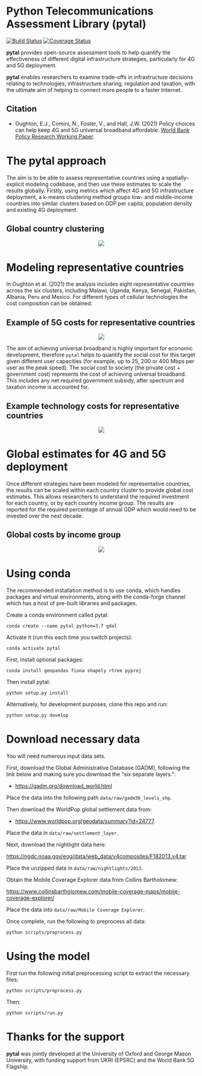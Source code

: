 Python Telecommunications Assessment Library (pytal)
===================================================

[![Build Status](https://travis-ci.com/edwardoughton/pytal.svg?branch=master)](https://travis-ci.com/edwardoughton/pytal)
[![Coverage Status](https://coveralls.io/repos/github/edwardoughton/pytal/badge.svg?branch=master)](https://coveralls.io/github/edwardoughton/pytal?branch=master)

**pytal** provides open-source assessment tools to help quantify the effectiveness of different
digital infrastructure strategies, particularly for 4G and 5G deployment.

**pytal** enables researchers to examine trade-offs in infrastructure decisions relating to
technologies, infrastructure sharing, regulation and taxation, with the ultimate aim of
helping to connect more people to a faster Internet.

Citation
---------

- Oughton, E.J., Comini, N., Foster, V., and Hall, J.W. (2021) Policy choices can help keep 4G
  and 5G universal broadband affordable. [World Bank Policy Research Working Paper](https://documents.worldbank.org/en/publication/documents-reports/documentdetail/658521614715617195/policy-choices-can-help-keep-4g-and-5g-universal-broadband-affordable).



The **pytal** approach
======================
The aim is to be able to assess representative countries using a spatially-explicit modeling
codebase, and then use these estimates to scale the results globally. Firstly, using metrics
which affect 4G and 5G infrastructure deployment, a k-means clustering method groups low- and
middle-income countries into similar clusters based on GDP per capita, population density and
existing 4G deployment.

## Global country clustering

<p align="center">
  <img src="/figures/cluster_panel.png" />
</p>

Modeling representative countries
=================================
In Oughton et al. (2021) the analysis includes eight representative countries across the six
clusters, including Malawi, Uganda, Kenya, Senegal, Pakistan, Albania, Peru and Mexico. For
different types of cellular technologies the cost composition can be obtained.

## Example of 5G costs for representative countries
<p align="center">
  <img src="/figures/percentage_of_total_private_cost.png" />
</p>

The aim of achieving universal broadband is highly important for economic development,
therefore `pytal` helps to quantify the social cost for this target given different user
capacities (for example, up to 25, 200 or 400 Mbps per user as the peak speed). The social
cost to society (the private cost + government cost) represents the cost of achieving universal
broadband. This includes any net required government subsidy, after spectrum and taxation
income is accounted for.

## Example technology costs for representative countries
<p align="center">
  <img src="/figures/baseline_tech_country_costs.png" />
</p>

Global estimates for 4G and 5G deployment
=======================================
Once different strategies have been modeled for representative countries, the results can be
scaled within each country cluster to provide global cost estimates. This allows researchers
to understand the required investment for each country, or by each country income group. The
results are reported for the required percentage of annual GDP which would need to be invested
over the next decade.

## Global costs by income group
<p align="center">
  <img src="/figures/costs_by_income_group.png" />
</p>


Using conda
==========

The recommended installation method is to use conda, which handles packages and virtual
environments, along with the conda-forge channel which has a host of pre-built libraries and
packages.

Create a conda environment called pytal:

    conda create --name pytal python=3.7 gdal

Activate it (run this each time you switch projects):

    conda activate pytal

First, install optional packages:

    conda install geopandas fiona shapely rtree pyproj

Then install pytal:

    python setup.py install

Alternatively, for development purposes, clone this repo and run:

    python setup.py develop


Download necessary data
=======================

You will need numerous input data sets.

First, download the Global Administrative Database (GADM), following the link below and making
sure you download the "six separate layers.":

- https://gadm.org/download_world.html

Place the data into the following path `data/raw/gadm36_levels_shp`.

Then download the WorldPop global settlement data from:

- https://www.worldpop.org/geodata/summary?id=24777.

Place the data in `data/raw/settlement_layer`.

Next, download the nightlight data here:

https://ngdc.noaa.gov/eog/data/web_data/v4composites/F182013.v4.tar

Place the unzipped data in `data/raw/nightlights/2013`.

Obtain the Mobile Coverage Explorer data from Collins Bartholomew:

https://www.collinsbartholomew.com/mobile-coverage-maps/mobile-coverage-explorer/

Place the data into `data/raw/Mobile Coverage Explorer`.

Once complete, run the following to preprocess all data:

    python scripts/preprocess.py


Using the model
===============

First run the following initial preprocessing script to extract the necessary files:

    python scripts/preprocess.py

Then:

    python scripts/run.py


Thanks for the support
======================

**pytal** was jointly developed at the University of Oxford and George Mason University, with
funding support from UKRI (EPSRC) and the World Bank 5G Flagship.

